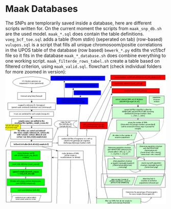 # Maak Databases

The SNPs are templorarily saved inside a database, here are different scripts written for.
On the current moment the scripts from `maak_snp_db.sh` are the used model.
`maak_*.sql` does contain the table definitions.
`voeg_bcf_toe.sql` adds a table (from stdin) (seperated on tab) (row-based)
`vulupos.sql` is a script that fills all unique chromosoom/positie correlations in the UPOS table of the database (row based)
`bewerk_*.py` edits the vcf/bcf file so it fits in the database
`maak_*_database.sh` does combine everything to one working script.
`maak_filterde_rows_tabel.sh` create a table based on filtered criterion, using `maak_valid.sql`.
flowchart (check individual folders for more zoomed in version):
![flowchart](flowchart.png?raw=true)